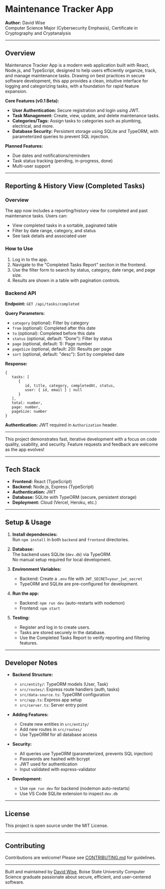 # Maintenance Tracker App

**Author:** David Wise  
Computer Science Major (Cybersecurity Emphasis), Certificate in Cryptography and Cryptanalysis

---

## Overview

Maintenance Tracker App is a modern web application built with React, Node.js, and TypeScript, designed to help users efficiently organize, track, and manage maintenance tasks. Drawing on best practices in secure software development, this app provides a clean, intuitive interface for logging and categorizing tasks, with a foundation for rapid feature expansion.

**Core Features (v0.1 Beta):**
- **User Authentication:** Secure registration and login using JWT.
- **Task Management:** Create, view, update, and delete maintenance tasks.
- **Categories/Tags:** Assign tasks to categories such as plumbing, electrical, and more.
- **Database Security:** Persistent storage using SQLite and TypeORM, with parameterized queries to prevent SQL injection.


**Planned Features:**
- Due dates and notifications/reminders
- Task status tracking (pending, in-progress, done)
- Multi-user support

---

## Reporting & History View (Completed Tasks)

### Overview
The app now includes a reporting/history view for completed and past maintenance tasks. Users can:
- View completed tasks in a sortable, paginated table
- Filter by date range, category, and status
- See task details and associated user

### How to Use
1. Log in to the app.
2. Navigate to the "Completed Tasks Report" section in the frontend.
3. Use the filter form to search by status, category, date range, and page size.
4. Results are shown in a table with pagination controls.

### Backend API
**Endpoint:** `GET /api/tasks/completed`

**Query Parameters:**
- `category` (optional): Filter by category
- `from` (optional): Completed after this date
- `to` (optional): Completed before this date
- `status` (optional, default: "Done"): Filter by status
- `page` (optional, default: 1): Page number
- `pageSize` (optional, default: 20): Results per page
- `sort` (optional, default: "desc"): Sort by completed date

**Response:**
```
{
   tasks: [
      {
         id, title, category, completedAt, status,
         user: { id, email } | null
      }
   ],
   total: number,
   page: number,
   pageSize: number
}
```

**Authentication:** JWT required in `Authorization` header.

---

This project demonstrates fast, iterative development with a focus on code quality, usability, and security. Feature requests and feedback are welcome as the app evolves!

---

## Tech Stack

- **Frontend:** React (TypeScript)
- **Backend:** Node.js, Express (TypeScript)
- **Authentication:** JWT
- **Database:** SQLite with TypeORM (secure, persistent storage)
- **Deployment:** Cloud (Vercel, Heroku, etc.)

---

## Setup & Usage

1. **Install dependencies:**  
   Run `npm install` in both `backend` and `frontend` directories.

2. **Database:**  
   The backend uses SQLite (`dev.db`) via TypeORM.  
   No manual setup required for local development.

3. **Environment Variables:**  
   - Backend: Create a `.env` file with `JWT_SECRET=your_jwt_secret`
   - TypeORM and SQLite are pre-configured for development.

4. **Run the app:**  
   - Backend: `npm run dev` (auto-restarts with nodemon)
   - Frontend: `npm start`


5. **Testing:**  
   - Register and log in to create users.
   - Tasks are stored securely in the database.
   - Use the Completed Tasks Report to verify reporting and filtering features.

---

## Developer Notes

- **Backend Structure:**  
  - `src/entity/`: TypeORM models (User, Task)
  - `src/routes/`: Express route handlers (auth, tasks)
  - `src/data-source.ts`: TypeORM configuration
  - `src/app.ts`: Express app setup
  - `src/server.ts`: Server entry point

- **Adding Features:**  
  - Create new entities in `src/entity/`
  - Add new routes in `src/routes/`
  - Use TypeORM for all database access

- **Security:**  
  - All queries use TypeORM (parameterized, prevents SQL injection)
  - Passwords are hashed with bcrypt
  - JWT used for authentication
  - Input validated with express-validator

- **Development:**  
  - Use `npm run dev` for backend (nodemon auto-restarts)
  - Use VS Code SQLite extension to inspect `dev.db`

---

## License

This project is open source under the MIT License.

---

## Contributing

Contributions are welcome! Please see [CONTRIBUTING.md](CONTRIBUTING.md) for guidelines.

---

Built and maintained by [David Wise](https://github.com/davidjwise151), Boise State University Computer Science graduate passionate about secure, efficient, and user-centered software.
